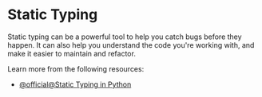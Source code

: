 # Static Typing

Static typing can be a powerful tool to help you catch bugs before they happen. It can also help you understand the code you're working with, and make it easier to maintain and refactor.

Learn more from the following resources:

- [@official@Static Typing in Python](https://typing.readthedocs.io/en/latest/index.html)
